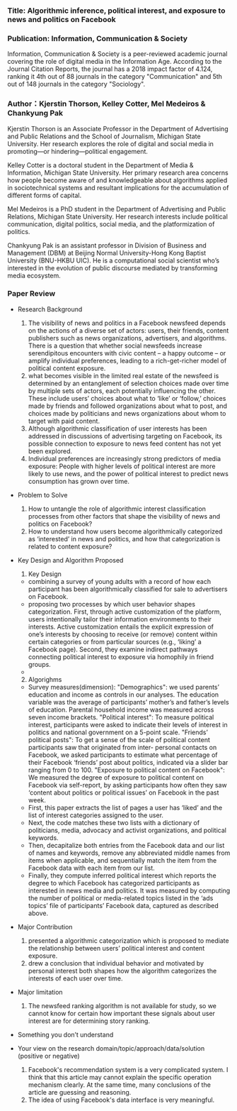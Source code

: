 

### Title: Algorithmic inference, political interest, and exposure to news and politics on Facebook

### Publication: Information, Communication & Society 
Information, Communication & Society is a peer-reviewed academic journal covering the role of digital media in the Information Age.
According to the Journal Citation Reports, the journal has a 2018 impact factor of 4.124, ranking it 4th out of 88 journals in the category "Communication" and 5th out of 148 journals in the category "Sociology".

### Author：Kjerstin Thorson, Kelley Cotter, Mel Medeiros & Chankyung Pak
Kjerstin Thorson is an Associate Professor in the Department of Advertising and Public Relations and the School of Journalism, Michigan State University. Her research explores the role of digital and social media in promoting—or hindering—political engagement.

Kelley Cotter is a doctoral student in the Department of Media & Information, Michigan State University. Her primary research area concerns how people become aware of and knowledgeable about algorithms applied in sociotechnical systems and resultant implications for the accumulation of different forms of capital.

Mel Medeiros is a PhD student in the Department of Advertising and Public Relations, Michigan State University. Her research interests include political communication, digital politics, social media, and the platformization of politics.

Chankyung Pak is an assistant professor in Division of Business and Management (DBM) at Beijing Normal University-Hong Kong Baptist University (BNU-HKBU UIC). He is a computational social scientist who’s interested in the evolution of public discourse mediated by transforming media ecosystem.

### Paper Review
- Research Background
  1. The visibility of news and politics in a Facebook newsfeed depends on the actions of a diverse set of actors: users, their friends, content publishers such as news organizations, advertisers, and algorithms. There is a question that whether social newsfeeds increase serendipitous encounters with civic content – a happy outcome – or amplify individual preferences, leading to a rich-get-richer model of political content exposure.
  2. what becomes visible in the limited real estate of the newsfeed is determined by an entanglement of selection choices made over time by multiple sets of actors, each potentially influencing the other. These include users’ choices about what to ‘like’ or ‘follow,’ choices made by friends and followed organizations about what to post, and choices made by politicians and news organizations about whom to target with paid content.
  3. Although algorithmic classification of user interests has been addressed in discussions of advertising targeting on Facebook, its possible connection to exposure to news feed content has not yet been explored.
  4. Individual preferences are increasingly strong predictors of media exposure: People with higher levels of political interest are more likely to use news, and the power of political interest to predict news consumption has grown over time.

- Problem to Solve
  1. How to untangle the role of algorithmic interest classification processes from other factors that shape the visibility of news and politics on Facebook?
  2. How to understand how users become algorithmically categorized as ‘interested’ in news and politics, and how that categorization is related to content exposure?

- Key Design and Algorithm Proposed
  1. Key Design
    - combining a survey of young adults with a record of how each participant has been algorithmically classified for sale to advertisers on Facebook.
    - proposing two processes by which user behavior shapes categorization. First, through active customization of the platform, users intentionally tailor their information environments to their interests. Active customization entails the explicit expression of one’s interests by choosing to receive (or remove) content within certain categories or from particular sources (e.g., ‘liking’ a Facebook page). Second, they examine indirect pathways connecting political interest to exposure via homophily in friend groups.
    - 
  2. Algorighms
   - Survey measures(dimension): "Demographics": we used parents’ education and income as controls in our analyses. The education variable was the average of participants’ mother’s and father’s levels of education. Parental household income was measured across seven income brackets. "Political interest": To measure political interest, participants were asked to indicate their levels of interest in politics and national government on a 5-point scale. "Friends’ political posts": To get a sense of the scale of political content participants saw that originated from inter- personal contacts on Facebook, we asked participants to estimate what percentage of their Facebook ‘friends’ post about politics, indicated via a slider bar ranging from 0 to 100. "Exposure to political content on Facebook": We measured the degree of exposure to political content on Facebook via self-report, by asking participants how often they saw ‘content about politics or political issues’ on Facebook in the past week.
   - First, this paper extracts the list of pages a user has ‘liked’ and the list of interest categories assigned to the user. 
   - Next, the code matches these two lists with a dictionary of politicians, media, advocacy and activist organizations, and political keywords.
   - Then, decapitalize both entries from the Facebook data and our list of names and keywords, remove any abbreviated middle names from items when applicable, and sequentially match the item from the Facebook data with each item from our list.
   - Finally, they compute inferred political interest which reports the degree to which Facebook has categorized participants as interested in news media and politics. It was measured by computing the number of political or media-related topics listed in the ‘ads topics’ file of participants’ Facebook data, captured as described above. 
   
- Major Contribution
  1. presented a algorithmic categorization which is proposed to mediate the relationship between users’ political interest and content exposure. 
  2. drew a conclusion that individual behavior and motivated by personal interest both shapes how the algorithm categorizes the interests of each user over time.
  
- Major limitation
  1. The newsfeed ranking algorithm is not available for study, so we cannot know for certain how important these signals about user interest are for determining story ranking. 
  

- Something you don’t understand
  
- Your view on the research domain/topic/approach/data/solution  (positive or negative)
  1. Facebook's recommendation system is a very complicated system. I think that this article may cannot explain the specific operation mechanism clearly. At the same time, many conclusions of the article are guessing and reasoning.
  2. The idea of using Facebook's data interface is very meaningful.
